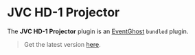 # JVC HD-1 Projector

The **JVC HD-1 Projector** plugin is an [EventGhost](https://github.com/EventGhost/EventGhost) `bundled` plugin.

> Get the latest version [here](https://github.com/EventGhost/EventGhost/tree/master/plugins/JVCHD1Serial).